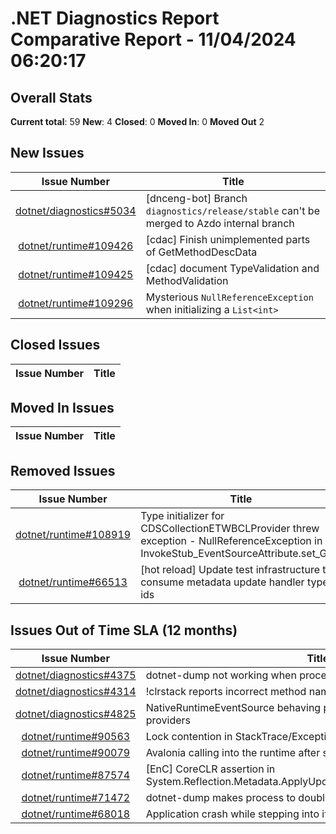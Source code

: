 # .NET Diagnostics Report Comparative Report - 11/04/2024 06:20:17

## Overall Stats

**Current total**: 59
**New**: 4
**Closed**: 0
**Moved In**: 0
**Moved Out** 2

## New Issues

| **Issue Number** | **Title** |
| :--------------: | --------- |
| [dotnet/diagnostics#5034](https://github.com/dotnet/diagnostics/issues/5034) | [dnceng-bot] Branch `diagnostics/release/stable` can't be merged to Azdo internal branch |
| [dotnet/runtime#109426](https://github.com/dotnet/runtime/issues/109426) | [cdac] Finish unimplemented parts of GetMethodDescData |
| [dotnet/runtime#109425](https://github.com/dotnet/runtime/issues/109425) | [cdac] document TypeValidation and MethodValidation |
| [dotnet/runtime#109296](https://github.com/dotnet/runtime/issues/109296) | Mysterious `NullReferenceException` when initializing a `List<int>` |

## Closed Issues

| **Issue Number** | **Title** |
| :--------------: | --------- |

## Moved In Issues

| **Issue Number** | **Title** |
| :--------------: | --------- |

## Removed Issues

| **Issue Number** | **Title** |
| :--------------: | --------- |
| [dotnet/runtime#108919](https://github.com/dotnet/runtime/issues/108919) | Type initializer for CDSCollectionETWBCLProvider threw exception - NullReferenceException in InvokeStub_EventSourceAttribute.set_Guid |
| [dotnet/runtime#66513](https://github.com/dotnet/runtime/issues/66513) | [hot reload] Update test infrastructure to consume metadata update handler type ids |

## Issues Out of Time SLA (12 months)

| **Issue Number** | **Title** |
| :--------------: | --------- |
| [dotnet/diagnostics#4375](https://github.com/dotnet/diagnostics/issues/4375) | dotnet-dump not working when process run as user |
| [dotnet/diagnostics#4314](https://github.com/dotnet/diagnostics/issues/4314) | !clrstack reports incorrect method names when <> is encountered |
| [dotnet/diagnostics#4825](https://github.com/dotnet/diagnostics/issues/4825) | NativeRuntimeEventSource behaving poorly in conjunction with other providers |
| [dotnet/runtime#90563](https://github.com/dotnet/runtime/issues/90563) | Lock contention in StackTrace/Exception.ToString() |
| [dotnet/runtime#90079](https://github.com/dotnet/runtime/issues/90079) | Avalonia calling into the runtime after shut down |
| [dotnet/runtime#87574](https://github.com/dotnet/runtime/issues/87574) | [EnC] CoreCLR assertion in System.Reflection.Metadata.ApplyUpdateTest.TestGenericAddStaticField |
| [dotnet/runtime#71472](https://github.com/dotnet/runtime/issues/71472) | dotnet-dump makes process to double its used memory and fails |
| [dotnet/runtime#68018](https://github.com/dotnet/runtime/issues/68018) | Application crash while stepping into if 'justMyCode' is disabled |

